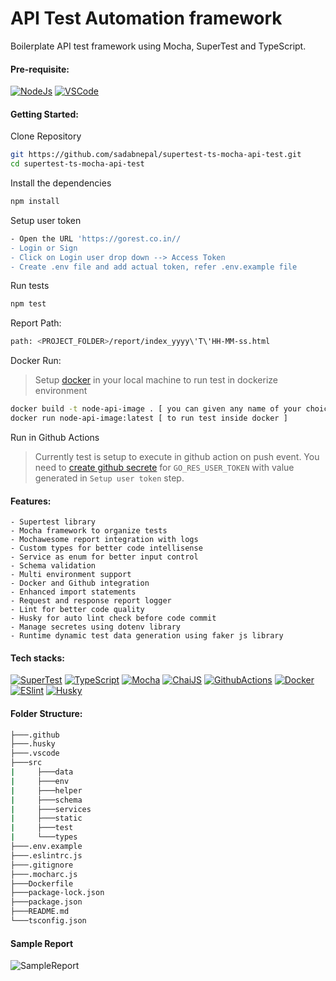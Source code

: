 # API Test Automation framework
Boilerplate API test framework using Mocha, SuperTest and TypeScript.

#### Pre-requisite:
[![NodeJs](https://img.shields.io/badge/-NodeJS-%23339933?logo=npm)](https://nodejs.org/en/download/)
[![VSCode](https://img.shields.io/badge/-Visual%20Studio%20Code-%233178C6?logo=visual-studio-code)](https://code.visualstudio.com/download)

#### Getting Started:
Clone Repository

```bash
git https://github.com/sadabnepal/supertest-ts-mocha-api-test.git
cd supertest-ts-mocha-api-test
```

Install the dependencies
```bash
npm install
```

Setup user token
```bash
- Open the URL 'https://gorest.co.in//
- Login or Sign
- Click on Login user drop down --> Access Token
- Create .env file and add actual token, refer .env.example file
```

Run tests
```bash
npm test
```

Report Path:
```bash
path: <PROJECT_FOLDER>/report/index_yyyy\'T\'HH-MM-ss.html
```

Docker Run:
> Setup [docker](https://docs.docker.com/get-docker/) in your local machine to run test in dockerize environment
```bash
docker build -t node-api-image . [ you can given any name of your choice ]
docker run node-api-image:latest [ to run test inside docker ]
```

Run in Github Actions
> Currently test is setup to execute in github action on push event. You need to [create github secrete]((https://docs.github.com/en/actions/security-guides/using-secrets-in-github-actions#creating-secrets-for-a-repository)) for `GO_RES_USER_TOKEN` with value generated in `Setup user token` step.

#### Features:
    - Supertest library
    - Mocha framework to organize tests
    - Mochawesome report integration with logs
    - Custom types for better code intellisense
    - Service as enum for better input control
    - Schema validation
    - Multi environment support 
    - Docker and Github integration
    - Enhanced import statements
    - Request and response report logger
    - Lint for better code quality
    - Husky for auto lint check before code commit
    - Manage secretes using dotenv library
    - Runtime dynamic test data generation using faker js library

#### Tech stacks:
[![SuperTest](https://img.shields.io/badge/-SuperTest-07BA82?logoColor=white)](https://github.com/visionmedia/supertest)
[![TypeScript](https://img.shields.io/badge/-TypeScript-%233178C6?logo=Typescript&logoColor=black)](https://www.typescriptlang.org/)
[![Mocha](https://img.shields.io/badge/-Mocha-%238D6748?logo=Mocha&logoColor=white)](https://mochajs.org/)
[![ChaiJS](https://img.shields.io/badge/-ChaiJS-FEDABD?logo=Chai&logoColor=black)](https://www.chaijs.com/)
[![GithubActions](https://img.shields.io/badge/github%20actions-%232671E5?logo=githubactions&logoColor=white)](https://github.com/features/actions)
[![Docker](https://img.shields.io/badge/-Docker-0db7ed?logo=docker&logoColor=white)](https://www.docker.com/)
[![ESlint](https://img.shields.io/badge/ESLint-4B3263?logo=eslint&logoColor=white)]([https://www.docker.com/](https://typescript-eslint.io/))
[![Husky](https://img.shields.io/badge/Husky-dbc1ac?logo=gitlab&logoColor=black)]([https://www.docker.com/](https://typicode.github.io/husky/))

#### Folder Structure:
```bash
├───.github
├───.husky
├───.vscode
├───src
|     ├───data
|     ├───env
|     ├───helper
|     ├───schema
|     ├───services
|     ├───static
|     ├───test
|     └───types
├───.env.example
├───.eslintrc.js
├───.gitignore
├───.mocharc.js
├───Dockerfile
├───package-lock.json
├───package.json
├───README.md
└───tsconfig.json
```

#### Sample Report
![SampleReport](https://user-images.githubusercontent.com/65847528/167574833-05db8fe3-e2b0-4d97-9cac-16f6f1c6c0c2.png)
